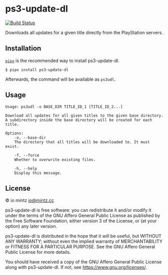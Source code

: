 # ps3-update-dl

[![Build Status](https://img.shields.io/travis/ioistired/ps3-update-dl/trunk.svg?label=tests)](https://travis-ci.com/ioistired/ps3-update-dl)

Downloads all updates for a given title directly from the PlayStation servers.

## Installation

[`pipx`](https://pipxproject.github.io/pipx/) is the recommended way to install ps3-update-dl.

```
$ pipx install ps3-update-dl
```

Afterwards, the command will be available as `ps3udl`.

## Usage

```
Usage: ps3udl -o BASE_DIR TITLE_ID_1 [TITLE_ID_2...]

Download all updates for all given titles to the given base directory.
A subdirectory inside the base directory will be created for each title.

Options:
    -o, --base-dir
    The directory that all titles will be downloaded to. It must exist.

    -f, --force
    Whether to overwrite existing files.

    -h, --help
    Display this message.
```

## License

© io mintz <io@mintz.cc>

ps3-update-dl is free software: you can redistribute it and/or modify
it under the terms of the GNU Affero General Public License as
published by the Free Software Foundation, either version 3 of the
License, or (at your option) any later version.

ps3-update-dl is distributed in the hope that it will be useful,
but WITHOUT ANY WARRANTY; without even the implied warranty of
MERCHANTABILITY or FITNESS FOR A PARTICULAR PURPOSE. See the
GNU Affero General Public License for more details.

You should have received a copy of the GNU Affero General Public License
along with ps3-update-dl. If not, see <https://www.gnu.org/licenses/>.
